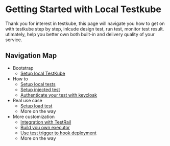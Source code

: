 # Getting Started with Local Testkube
Thank you for interest in testkube, this page will navigate you how to get on with testkube step by step, inlcude design test, run test, monitor test result. utimately, help you better own both built-in and delivery quality of your service.  


## Navigation Map

- Bootstrap
  - [Setup local TestKube](./howto/bootstrap_local_testkube.md)
- How to 
  - [Setup local tests](./howto/basic_run_local_test.md)
  - [Setup injected test](./howto/basic_run_injected_test.md)
  - [Authenticate your test with keycloak](./howto/basic_keycloak_auth.md)
- Real use case
  - [Setup load test](./howto/case_load_test.md)
  - More on the way
- More customization
  - [Integration with TestRail](./howto/advance_testrail_integration.md)
  - [Build you own executor](./howto/advance_custom_executor.md)
  - [Use test trigger to hook deployment](./howto/advance_test_trigger.md)
  - More on the way
  
